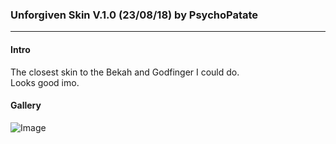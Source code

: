 ### Unforgiven Skin V.1.0 (23/08/18) by PsychoPatate
---

#### Intro
The closest skin to the Bekah and Godfinger I could do.  
Looks good imo.

#### Gallery
![Image](https://i.imgur.com/tqFOrGb.jpg)